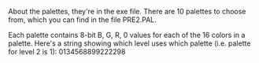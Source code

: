About the palettes, they're in the exe file. There are 10 palettes to choose
from, which you can find in the file PRE2.PAL. 

Each palette contains 8-bit
B, G, R, 0 values for each of the 16 colors in a palette. Here's a string
showing which level uses which palette (i.e. palette for level 2 is 1):
0134568899222298
